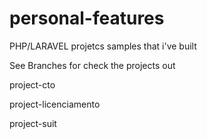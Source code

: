 # personal-features
PHP/LARAVEL projetcs samples that i've built

See Branches for check the projects out

project-cto

project-licenciamento

project-suit
